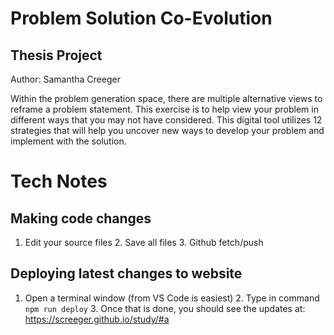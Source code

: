 Problem Solution Co-Evolution
=============================

Thesis Project
-----------------------------

Author: Samantha Creeger

Within the problem generation space, there are multiple alternative views to reframe a problem statement. This exercise is to help view your problem in different ways that you may not have considered. This digital tool utilizes 12 strategies that will help you uncover new ways to develop your problem and implement with the solution.


Tech Notes
=============================

## Making code changes

  1. Edit your source files
	2. Save all files
	3. Github fetch/push

## Deploying latest changes to website

  1. Open a terminal window (from VS Code is easiest)
	2. Type in command `npm run deploy`
	3. Once that is done, you should see the updates at: https://screeger.github.io/study/#a
